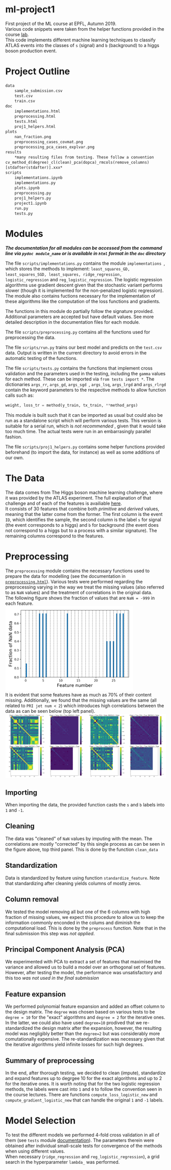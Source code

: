 # ml-project1
First project of the ML course at EPFL, Autumn 2019.\
Various code snippets were taken from the helper functions provided in the course [lab](https://github.com/epfml/ML_course).\
This code implements different machine learning techniques to classify ATLAS events into the classes of `s` (signal) and `b` (background) to a higgs boson production event.
# Project Outline
```
data
    sample_submission.csv
    test.csv
    train.csv
doc
    implementations.html
    preprocessing.html
    tests.html
    proj1_helpers.html
plots
    nan_fraction.png
    preprocessing_cases_covmat.png
    preprocessing_pca_cases_explvar.png
results
    *many resulting files from testing. These follow a convention cv_method_d(degree)_cl(clean)_pca(dopca)_rmcols(remove_columns)[stdafter(stdafter)].xxx*
scripts
    implementations.ipynb
    implementations.py
    plots.ipynb
    preprocessing.py
    proj1_helpers.py
    project1.ipynb
    run.py
    tests.py

```

# Modules
***The documentation for all modules can be accessed from the command line via `pydoc module_name` or is available in `html` format in the `doc` directory***


The file `scripts/implementations.py` contains the module `implementations `, which stores the methods to implement: `least_squares_GD, least_squares_SGD, least_squares, ridge_regression, logistic_regression` and `reg_logistic_regression`. The logistic regression algorithms use gradient descent given that the stochastic variant performs slower (though it is implemented for the non-penalized logistic regression).\
The module also contains fuctions necessary for the implementation of these algorithms like the computation of the loss functions and gradients.

The functions in this module do partially follow the signature provided. Additional parameters are accepted but have default values. See more detailed description in the documentation files for each module.

The file `scripts/preprocessing.py` contains all the functions used for preprocessing the data. 

The file `scripts/run.py` trains our best model and predicts on the `test.csv` data. Output is written in the current directory to avoid errors in the automatic testing of the functions.

The file `scripts/tests.py` contains the functions that implement cross validation and the parameters used in the testing, including the `gamma` values for each method. These can be imported via `from tests import *`. The dictionaries `args_rr`, `args_gd`, `args_sgd `, `args_lsq`, `args_lrgd` and `args_rlrgd` contain the keyword parameters to the respective methods to allow function calls such as:
```python
weight, loss_tr = method(y_train, tx_train, **method_args)

```
This module is built such that it can be imported as usual but could also be run as a standalone script which will perform various tests. This version is suitable for a serial run, which is *not recommended* , given that it would take too much time. The actual tests were run in an embarrasingly parallel fashion.

The file `scripts/proj1_helpers.py` contains some helper functions provided beforehand (to import the data, for instance) as well as some additions of our own.

# The Data

The data comes from The Higgs boson machine learning challenge, where it was provided by the ATLAS experiment. The full explanation of that challenge and of each of the features is availiable [here](https://higgsml.lal.in2p3.fr/files/2014/04/documentation_v1.8.pdf).\
It consists of 30 features that combine both *primitive* and *derived* values, meaning that the latter come from the former. The first column is the event `ID`, which identifies the sample, the second column is the label `s` for signal (the event corresponds to a higgs) and `b` for background (the event does not correspond to a higgs but to a process with a similar signature). The remaining columns correspond to the features.

# Preprocessing

The `preprocessing` module contains the necessary functions used to prepare the data for modelling (see the documentation in [`preprocessing.html`](doc/preprocessing.html)). Various tests were performed regarding the preprocessing varying in the way we treat the missing values (also referred to as `NaN` values) and the treatment of correlations in the original data.\
The following figure shows the fraction of values that are `NaN = -999` in each feature.\
<img src="plots/nan_fraction.png" width="400">\
It is evident that some features have as much as 70% of their content missing. Additionally, we found that the missing values are the same (all related to `PRI jet num < 2`) which introduces high correlations between the data as can be seen below (top left panel).
![covmat](plots/preprocessing_cases_covmat.png)

## Importing
When importing the data, the provided function casts the `s` and `b` labels into `1` and `-1`.
## Cleaning
The data was "cleaned" of `NaN` values by imputing with the mean. The correlations are mostly "corrected" by this single process as can be seen in the figure above, top third panel.
This is done by the function `clean_data`
## Standardization
Data is standardized by feature using function `standardize_feature`. Note that standardizing after cleaning yields columns of mostly zeros.
## Column removal
We tested the model removing all but one of the 6 columns with high fraction of missing values, we expect this procedure to allow us to keep the information commonly enconded in the colums and diminish the computational load. This is done by the `preprocess` function. Note that in the final submission this step was *not applied*.
## Principal Component Analysis (PCA)
We experimented with PCA to extract a set of features that maximised the variance and allowed us to build a model over an orthogonal set of features. However, after testing the model, the performance was unsatisfactory and this too *was not used in the final submission*
## Feature expansion
We performed polynomial feature expansion and added an offset column to the design matrix. The `degree` was chosen based on various tests to be `degree = 10` for the "exact" algorithms and `degree = 2` for the iterative ones. In the latter, we could also have used `degree=10` prodived that we re-standardized the design matrix after the expansion, however, the resulting model was negligibly better than the `degree=2` but was considerably more comutationally expensive. The re-standardization was necessary given that the iterative algorithms yield infinite losses for such high degrees.
## Summary of preprocessing
In the end, after thorough testing, we decided to clean (impute), standardize and expand features up to degrgee 10 for the exact algorithms and up to 2 for the iterative ones. It is worth noting that for the two logistic regression methods, the labels were cast into `1` and `0` to follow the convention seen in the course lectures. There are functions  `compute_loss_logistic_new` and `compute_gradient_logistic_new` that can handle the original `1` and `-1` labels.

# Model Selection
To test the different models we performed 4-fold cross validation in all of them (see `tests` module [documentation](doc/tests.html)). The parameters therein were obtained after individual small-scale tests for convergence of the methods when using different values.\
When necessary (`ridge_regression` and `reg_logistic_regression`), a grid search in the hyperparameter `lambda_` was performed. 


